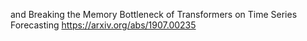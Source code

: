 and Breaking the Memory Bottleneck of Transformers on Time Series Forecasting
https://arxiv.org/abs/1907.00235
